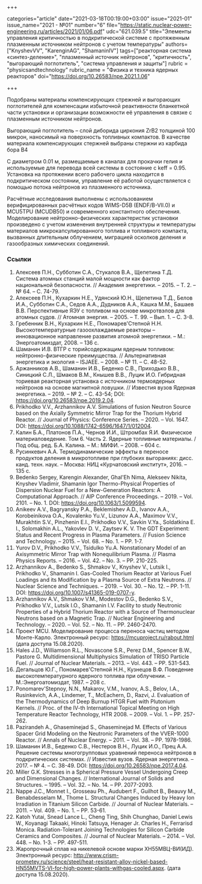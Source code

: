 +++

categories="article"
date="2021-03-18T00:19:00+03:00"
issue="2021-01"
issue_name="2021 - №01"
number="6"
file="https://static.nuclear-power-engineering.ru/articles/2021/01/06.pdf"
udc="621.039.5"
title="Элементы управления критичностью в подкритической системе с протяженным плазменным источником нейтронов с учетом температуры"
authors=["KnyshevVV", "KarenginAG", "ShamaninIV"]
tags=["реакторная система «синтез-деление»", "плазменный источник нейтронов", "критичность", "выгорающий поглотитель", "система управления и защиты"]
rubric = "physicsandtechnology"
rubric_name = "Физика и техника ядерных реакторов"
doi="https://doi.org/10.26583/npe.2021.1.06"

+++

Подобраны материалы компенсирующих стрежней и выгорающих поглотителей для компенсации избыточной реактивности бланкетной части установки и организации возможности её управления в связке с плазменным источником нейтронов.

Выгорающий поглотитель – слой диборида циркония ZrB2 толщиной 100 микрон, наносимый на поверхность топливных компактов. В качестве материала компенсирующих стержней выбраны стержни из карбида бора B4

C диаметром 0.01 м, размещаемые в каналах для прокачки гелия и используемые для перевода всей системы в состояние с keff = 0.95. Установка на протяжении всего рабочего цикла находится в подкритическом состоянии, управление её работой осуществляется с помощью потока нейтронов из плазменного источника.

Расчётные исследования выполнены с использованием верифицированных расчётных кодов WIMS-D5B (ENDF/B-VII.0) и MCU5TPU (MCUDВ50) и современного константного обеспечения. Моделирование нейтронно-физических характеристик установки произведено с учетом изменения внутренней структуры и температуры материалов микрокапсулированного топлива и топливного компакта, вызванных длительным облучением, миграцией осколков деления и газообразных химических соединений.

### Ссылки

1. Алексеев П.Н., Субботин С.А., Стукалов В.А., Щепетина Т.Д. Система атомных станций малой мощности как фактор национальной безопасности. // Академия энергетики. – 2015. – Т. 2. – № 64. – С. 74-79.
2. Алексеев П.Н., Кухаркин Н.Е., Удянский Ю.Н., Щепетина Т.Д., Белов И.А., Субботин С.А., Седов А.А., Дудников А.А., Кашка М.М., Башаев В.В. Перспективные ЯЭУ с топливом на основе микротвэлов для атомных судов. // Атомная энергия. – 2005. – Т. 99. – Вып. 1. – С. 3-8.
3. Гребенник В.Н., Кухаркин Н.Е., Пономарев'Степной Н.Н. Высокотемпературные газоохлаждаемые реакторы – инновационное направление развития атомной энергетики. – М.: Энергоатомиздат, 2008. – 136 с.
4. Шаманин И.В. ВТГР с торийсодержащим ядерным топливом: нейтронно-физические преимущества. // Альтернативная энергетика и экология – ISJAEE. – 2008. – № 11. – С. 48-52.
5. Аржанников А.В., Шаманин И.В., Беденко С.В., Приходько В.В., Синицкий С.Л., Шмаков В.М., Кнышев В.В., Луцик И.О. Гибридная ториевая реакторная установка с источником термоядерных нейтронов на основе магнитной ловушки. // Известия вузов Ядерная энергетика. – 2019. – № 2. – С. 43-54; DOI: https://doi.org/10.26583/npe.2019.2.04.
6. Prikhodko V.V., Arzhannikov A.V. Simulations of fusion Neutron Source based on the Axially Symmetric Mirror Trap for the Thorium Hybrid Reactor. // Journal of Physics: Conference Series. – 2020. – Vol. 1647. DOI: https://doi.org/10.1088/1742-6596/1647/1/012004.
7. Калин Б.А., Платонов П.А., Чернов И.И., Штромбах Я.И. Физическое материаловедение. Том 6. Часть 2. Ядерные топливные материалы. / Под общ. ред. Б.А. Калина. – М.: МИФИ. – 2008. – 604 с.
8. Русинкевич А.А. Термодинамические эффекты в переносе продуктов деления в микротопливе при глубоких выгораниях: дисс. канд. техн. наук. – Москва: НИЦ «Курчатовский институт», 2016. – 135 с.
9. Bedenko Sergey, Karengin Alexander, Ghal'Eh Nima, Alekseev Nikita, Knyshev Vladimir, Shamanin Igor Thermo-Physical Properties of Dispersion Nuclear Fuel for a New-Generation Reactors: A Computational Approach. // AIP Conference Proceedings. – 2019. – Vol. 2101. – No. 1. DOI: https://doi.org/10.1063/1.5099594.
10. Anikeev A.V., Bagryansky P.A., Beklemishev A.D., Ivanov A.A., Korobeinikova O.A., Kovalenko Yu.V., Lizunov A.A., Maximov V.V., Murakhtin S.V., Pinzhenin E.I., Prikhodko V.V., Savkin V.Ya., Soldatkina E. I., Solomakhin A.L., Yakovlev D. V., Zaytsev K. V. The GDT Experiment: Status and Recent Progress in Plasma Parameters. // Fusion Science and Technology. – 2015. – Vol. 68. – No. 1. – PP. 1-7.
11. Yurov D.V., Prikhodko V.V., Tsidulko Yu.A. Nonstationary Model of an Axisymmetric Mirror Trap with Nonequilibrium Plasma. // Plasma Physics Reports. – 2016. – Vol. 42. – No. 3. – PP. 210-225.
12. Arzhannikov A., Bedenko S., Shmakov V., Knyshev V., Lutsik I., Prikhodko V., Shamanin I. Gas-Cooled Thorium Reactor at Various Fuel Loadings and its Modification by a Plasma Source of Extra Neutrons. // Nuclear Science and Techniques. – 2019. – Vol. 30. – No. 12. – PP. 1-11. DOI: https://doi.org/10.1007/s41365-019-0707-y.
13. Arzhannikov A.V., Shmakov V.M., Modestov D.G., Bedenko S.V., Prikhodko V.V., Lutsik I.O., Shamanin I.V. Facility to study Neutronic Properties of a Hybrid Thorium Reactor with a Source of Thermonuclear Neutrons based on a Magnetic Trap. // Nuclear Engineering and Technology. – 2020. – Vol. 52. – No. 11. – PP. 2460-2470.
14. Проект MCU. Моделирование процесса переноса частиц методом Монте-Карло. Электронный ресурс: https://mcuproject.ru/rabout.html (дата доступа 15.08.2020).
15. Hales J.D., Williamson R.L., Novascone S.R., Perez D.M., Spencer B.W., Pastore G. Multidimensional Multiphysics Simulation of TRISO Particle Fuel. // Journal of Nuclear Materials. – 2013. – Vol. 443. – PP. 531-543.
16. Дегальцов Ю.Г., Пономарев'Степной Н.Н., Кузнецов В.Ф. Поведение высокотемпературного ядерного топлива при облучении. – М.:Энергоатомиздат, 1987. – 208 с.
17. Ponomarev'Stepnoy, N.N., Makarov, V.M., Ivanov, A.S., Belov, I.A., Rusinkevich, A.A., Lindemer, T., McEachern, D., Razvi, J. Evaluation of the Thermodynamics of Deep Burnup HTGR Fuel with Plutonium Kernels. // Proc. of the IV-th International Topical Meeting on High Temperature Reactor Technology, HTR 2008. – 2009. – Vol. 1. – PP. 257-262.
18. Pazirandeh A., Ghaseminejad S., Ghaseminejad M. Effects of Various Spacer Grid Modeling on the Neutronic Parameters of the VVER-1000 Reactor. // Annals of Nuclear Energy. – 2011. – Vol. 38. – PP. 1978-1986.
19. Шаманин И.В., Беденко С.В., Нестеров В.Н., Луцик И.О., Прец А.А. Решение системы многогрупповых уравнений переноса нейтронов в подкритических системах. // Известия вузов. Ядерная энергетика. – 2017. – № 4. – С. 38-49. DOI: https://doi.org/10.26583/npe.2017.4.04.
20. Miller G.K. Stresses in a Spherical Pressure Vessel Undergoing Creep and Dimensional Changes. // International Journal of Solids and Structures. – 1995. – Vol. 32. – No. 14. – PP. 2077-2093.
21. Nappe J.C., Monnet I., Grosseau Ph., Audubert F., Guilhot B., Beauvy M., Benabdesselam M., Thome L. Structural Changes Induced by Heavy Ion Irradiation in Titanium Silicon Carbide. // Journal of Nuclear Materials. – 2011. – Vol. 409. – No. 1. – PP. 53-61.
22. Katoh Yutai, Snead Lance L., Cheng Ting, Shih Chunghao, Daniel Lewis W., Koyanagi Takaaki, Hinoki Tatsuya, Henager Jr. Charles H., Ferrarisd Monica. Radiation-Tolerant Joining Technologies for Silicon Carbide Ceramics and Composites. // Journal of Nuclear Materials. – 2014. – Vol. 448. – No. 1-3. – PP. 497-511.
23. Жаропрочный сплав на никелевой основе марки ХН55МВЦ-ВИ(ИД). Электронный ресурс: http://www.crism-prometey.ru/science/steel/heat-resistant-alloy-nickel-based-HN55MVTS-VI-for-high-power-plants-withgas-cooled.aspx. (дата доступа 15.08.2020).